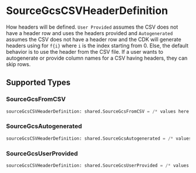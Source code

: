 # SourceGcsCSVHeaderDefinition

How headers will be defined. `User Provided` assumes the CSV does not have a header row and uses the headers provided and `Autogenerated` assumes the CSV does not have a header row and the CDK will generate headers using for `f{i}` where `i` is the index starting from 0. Else, the default behavior is to use the header from the CSV file. If a user wants to autogenerate or provide column names for a CSV having headers, they can skip rows.


## Supported Types

### SourceGcsFromCSV

```python
sourceGcsCSVHeaderDefinition: shared.SourceGcsFromCSV = /* values here */
```

### SourceGcsAutogenerated

```python
sourceGcsCSVHeaderDefinition: shared.SourceGcsAutogenerated = /* values here */
```

### SourceGcsUserProvided

```python
sourceGcsCSVHeaderDefinition: shared.SourceGcsUserProvided = /* values here */
```

